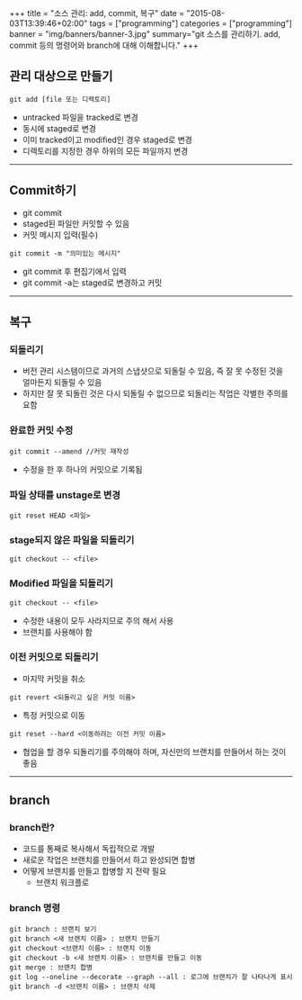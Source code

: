 +++
title = "소스 관리: add, commit, 복구"
date = "2015-08-03T13:39:46+02:00"
tags = ["programming"]
categories = ["programming"]
banner = "img/banners/banner-3.jpg"
summary="git 소스를 관리하기. add, commit 등의 명령어와 branch에 대해 이해합니다."
+++

## 관리 대상으로 만들기
```
git add [file 또는 디렉토리]
```
* untracked 파일을 tracked로 변경
* 동시에 staged로 변경
* 이미 tracked이고 modified인 경우 staged로 변경
* 디렉토리를 지정한 경우 하위의 모든 파일까지 변경

***

## Commit하기
* git commit
* staged된 파일만 커밋할 수 있음
* 커밋 메시지 입력(필수)
```
git commit -m "의미있는 메시지"  
```
* git commit 후 편집기에서 입력  
* git commit -a는 staged로 변경하고 커밋

***

## 복구
### 되돌리기
* 버전 관리 시스템이므로 과거의 스냅샷으로 되돌릴 수 있음, 즉 잘 못 수정된 것을 얼마든지 되돌릴 수 있음
* 하지만 잘 못 되돌린 것은 다시 되돌릴 수 없으므로 되돌리는 작업은 각별한 주의를 요함
### 완료한 커밋 수정
```
git commit --amend //커밋 재작성
```
* 수정을 한 후 하나의 커밋으로 기록됨
### 파일 상태를 unstage로 변경
```
git reset HEAD <파일>
```
### stage되지 않은 파일을 되돌리기
```
git checkout -- <file>
```
### Modified 파일을 되돌리기
```
git checkout -- <file>
```
* 수정한 내용이 모두 사라지므로 주의 해서 사용
* 브랜치를 사용해야 함
### 이전 커밋으로 되돌리기
* 마지막 커밋을 취소
```
git revert <되돌리고 싶은 커밋 이름>
```
* 특정 커밋으로 이동
```
git reset --hard <이동하려는 이전 커밋 이름>
```
* 협업을 할 경우 되돌리기를 주의해야 하며, 자신만의 브랜치를 만들어서 하는 것이 좋음

***

## branch
### branch란?
* 코드를 통째로 복사해서 독립적으로 개발
* 새로운 작업은 브랜치를 만들어서 하고 완성되면 합병
* 어떻게 브랜치를 만들고 합병할 지 전략 필요
    - 브랜치 워크플로
### branch 명령
```
git branch : 브랜치 보기
git branch <새 브랜치 이름> : 브랜치 만들기
git checkout <브랜치 이름> : 브랜치 이동
git checkout -b <새 브랜치 이름> : 브랜치를 만들고 이동
git merge : 브랜치 합병
git log --oneline --decorate --graph --all : 로그에 브랜치가 잘 나타나게 표시
git branch -d <브랜치 이름> : 브랜치 삭제
```